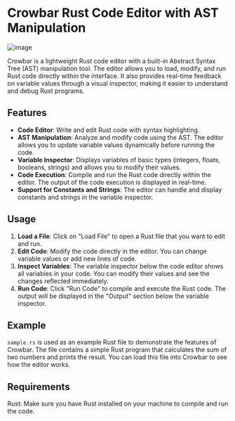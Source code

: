 # Crowbar Rust Code Editor with AST Manipulation
![image](https://github.com/user-attachments/assets/2776efad-fc02-419a-994f-85ee38eb8cad)

Crowbar is a lightweight Rust code editor with a built-in Abstract Syntax Tree (AST) manipulation tool. The editor allows you to load, modify, and run Rust code directly within the interface. It also provides real-time feedback on variable values through a visual inspector, making it easier to understand and debug Rust programs.

## Features

- **Code Editor**: Write and edit Rust code with syntax highlighting.
- **AST Manipulation**: Analyze and modify code using the AST. The editor allows you to update variable values dynamically before running the code.
- **Variable Inspector**: Displays variables of basic types (integers, floats, booleans, strings) and allows you to modify their values.
- **Code Execution**: Compile and run the Rust code directly within the editor. The output of the code execution is displayed in real-time.
- **Support for Constants and Strings**: The editor can handle and display constants and strings in the variable inspector.

## Usage

1. **Load a File**: Click on "Load File" to open a Rust file that you want to edit and run.
2. **Edit Code**: Modify the code directly in the editor. You can change variable values or add new lines of code.
3. **Inspect Variables**: The variable inspector below the code editor shows all variables in your code. You can modify their values and see the changes reflected immediately.
4. **Run Code**: Click "Run Code" to compile and execute the Rust code. The output will be displayed in the "Output" section below the variable inspector.

## Example

`sample.rs` is used as an example Rust file to demonstrate the features of Crowbar. The file contains a simple Rust program that calculates the sum of two numbers and prints the result. You can load this file into Crowbar to see how the editor works.

## Requirements

Rust: Make sure you have Rust installed on your machine to compile and run the code.
